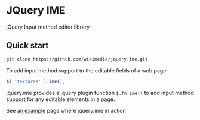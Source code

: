 JQuery IME
==========================

jQuery Input method editor library 


Quick start
----------

```bash
git clone https://github.com/wikimedia/jquery.ime.git
```

To add input method support to the editable fields of a web page:

```javascript
$( 'textarea' ).ime();
```

jquery.ime provides a jquery plugin function `$.fn.ime()` to add input method support for any editable elements in a page.


See [an example](http://thottingal.in/projects/js/jquery.ime/examples/) page where jquery.ime in action



